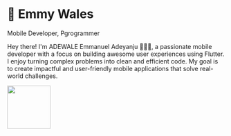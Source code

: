 #  🐘 Emmy Wales

  Mobile Developer, Pgrogrammer
 
 Hey there! I'm ADEWALE Emmanuel Adeyanju 👨🏽‍💻,  a passionate mobile developer with a focus on building awesome user experiences using Flutter. I enjoy turning complex problems into clean and efficient code. My goal is to create impactful and user-friendly mobile applications that solve real-world challenges.

<a href="URL_REDIRECT" target="blank"><img align="center" src="[URL_TO_YOUR_IMAGE](https://www.google.com/imgres?imgurl=https%3A%2F%2Fpng.pngtree.com%2Fpng-vector%2F20190710%2Fourmid%2Fpngtree-user-vector-avatar-png-image_1541962.jpg&tbnid=cPXYODj90LFBgM&vet=12ahUKEwjl1JrPtPv_AhW3mycCHbx6C2YQMygIegUIARD_AQ..i&imgrefurl=https%3A%2F%2Fpngtree.com%2Ffree-png-vectors%2Favatar&docid=zKNN2wQnj2wLMM&w=360&h=360&q=avatar%20image&ved=2ahUKEwjl1JrPtPv_AhW3mycCHbx6C2YQMygIegUIARD_AQ)" height="100" /></a>
<!--
**EmmyWales/EmmyWales** is a ✨ _special_ ✨ repository because its `README.md` (this file) appears on your GitHub profile.

Here are some ideas to get you started:

- 🔭 I’m currently working on a project
-👨🏽‍💻 Write Dart, C++, Python, Basic HTML, C#
- 🚀 Flutter advocate and enthusiast, always exploring new features and libraries.
- 🌱 I’m currently learning the intergration of API'S and State management.
- 👯 I’m looking to collaborate on ...
- 🌱 Constantly learning about UI/UX principles to create visually appealing apps.
- 🔧 Proficient in Flutter, Dart, and related mobile development tools.
- 🤔 I’m looking for help with Internship, to colab with senior developers.
- 💬 Ask me about ...
-⚡ Fun fact: I play basketball at my leisure time. I built my own Notepad that is connected to firebase. It stores written notes and dislays it for the user and can be retrieved upon login.

#### Flutter Weather App
A weather application built with Flutter that provides real-time weather forecasts based on the user's location. It uses the OpenWeatherMap API for data retrieval.

[![Flutter Weather App](https://github.com/yourusername/flutter-weather-app/blob/main/screenshots/screenshot1.png)](https://github.com/yourusername/flutter-weather-app)

#### Task Manager App
A task management app that helps users organize their daily tasks. Built with Flutter, this app features a clean and intuitive user interface.

[![Task Manager App](https://github.com/yourusername/task-manager-app/blob/main/screenshots/screenshot1.png)](https://github.com/yourusername/task-manager-app)

 
-  📫 Feel free to reach out to me on [LinkedIn](https://linkedin.com/in/yourusername) or [Twitter](https://twitter.com/yourusername). I'm always up for discussions about Flutter, mobile development, and all things tech!



